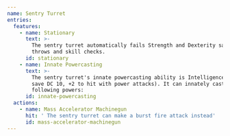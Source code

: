```yaml
---
name: Sentry Turret
entries:
  features:
    - name: Stationary
      text: >-
        The sentry turret automatically fails Strength and Dexterity saving
        throws and skill checks.
      id: stationary
    - name: Innate Powercasting
      text: >-
        The sentry turret's innate powercasting ability is Intelligence (power
        save DC 10, +2 to hit with power attacks). It can innately cast the
        following powers:
      id: innate-powercasting
  actions:
    - name: Mass Accelerator Machinegun
      hit: ' The sentry turret can make a burst fire attack instead'
      id: mass-accelerator-machinegun
---
```

